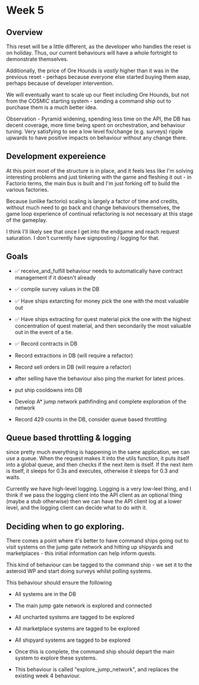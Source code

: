 # Week 5 

## Overview

This reset will be a little different, as the developer who handles the reset is on holiday. Thus, our current behaviours will have a whole fortnight to demonstrate themselves.

Additionally, the price of Ore Hounds is *vastly* higher than it was in the previous reset - perhaps because everyone else started buying them asap, perhaps because of developer intervention. 

We will eventually want to scale up our fleet including Ore Hounds, but not from the COSMIC starting system - sending a command ship out to purchase them is a much better idea.

Observation - Pyramid widening, spending less time on the API, the DB has decent coverage, more time being spent on orchestration, and behaviour tuning.
Very satisfying to see a low level fix/change (e.g. surveys) ripple upwards to have positive impacts on behaviour without any change there.

## Development expereience

At this point most of the structure is in place, and it feels less like I'm solving interesting problems and just tinkering with the game and fleshing it out - in Factorio terms, the main bus is built and I'm just forking off to build the various factories.

Because (unlike factorio) scaling is largely a factor of time and credits, without much need to go back and change behaviours themselves, the game loop experience of continual refactoring is not necessary at this stage of the gameplay.

I think I'll likely see that once I get into the endgame and reach request saturation. I don't currently have signposting / logging for that.
 
## Goals

* ✅ receive_and_fulfill behaviour needs to automatically have contract management if it doesn't already
* ✅ compile survey values in the DB
 * ✅ Have ships extarcting for money pick the one with the most valuable out
 * ✅ Have ships extracting for quest material pick the one with the highest concentration of quest material, and then secondarily the most valuable out in the event of a tie.

* ✅ Record contracts in DB 
* Record extractions in DB (will require a refactor)
* Record sell orders in DB (will require a refactor)
 * after selling have the behaviour also ping the market for latest prices.
* put ship cooldowns into DB
* Develop A* jump network pathfinding and complete exploration of the network
* Record 429 counts in the DB, consider queue based throttling 


## Queue based throttling & logging
since pretty much everything is happening in the same application, we can use a queue. 
When the request makes it into the utils function, it puts itself into a global queue, and then checks if the next item is itself. If the next item is itself, it sleeps for 0.3s and executes, otherwise it sleeps for 0.3 and waits.

Currently we have high-level logging.
Logging is a very low-leel thing, and I think if we pass the logging client into the API client as an optional thing (maybe a stub otherwise) then we can have the API client log at a lower level, and the logging client can decide what to do with it.


## Deciding when to go exploring.

There comes a point where it's better to have command ships going out to visit systems on the jump gate network and hitting up shipyards and marketplaces - this initial information can help inform quests. 

This kind of behaviour can be tagged to the command ship - we set it to the asteroid WP and start doing surveys whilst polling systems.

This behaviour should ensure the following
* All systems are in the DB
* The main jump gate network is explored and connected
* All uncharted systems are tagged to be explored
* All marketplace systems are tagged to be explored
* All shipyard systems are tagged to be explored
* Once this is complete, the command ship should depart the main system to explore these systems.

* This behaviour is called "explore_jump_network", and replaces the existing week 4 behaviour.
